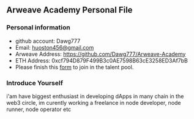 ## Arweave Academy Personal File

### Personal information

- github account: Dawg777 
- Email: huoston456@gmail.com
- Arweave Address: https://github.com/Dawg777/Arweave-Academy
- ETH Address: 0xcf794D879F499B3c0AE7598B63cE3258ED3Af7bB
- Please finish this [form](https://docs.google.com/forms/d/e/1FAIpQLSfWA5fIIcBgmRppm3jNz5vmf9Mai_QMVil-2pO4r7YKn_Zhtw/viewform?usp=sf_link) to join in the talent pool.

### Introduce Yourself
 i'am have biggest enthusiast in developing dApps in many chain in the web3 circle, im curently working a freelance in node developer, node runner, node operator etc

